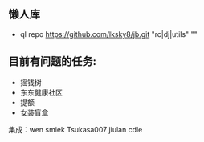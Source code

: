 ## 懒人库
* ql repo https://github.com/lksky8/jb.git "rc|dj|utils" ""

## 目前有问题的任务:
* 摇钱树
* 东东健康社区
* 提额
* 女装盲盒

集成：wen smiek Tsukasa007 jiulan cdle
